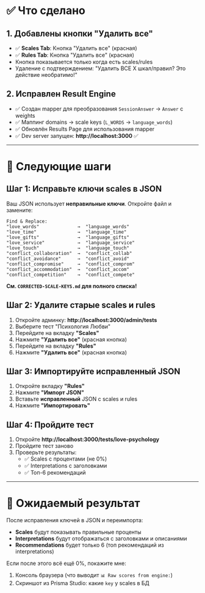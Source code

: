 # ✅ Что сделано

## 1. Добавлены кнопки "Удалить все" 
- ✅ **Scales Tab**: Кнопка "Удалить все" (красная)
- ✅ **Rules Tab**: Кнопка "Удалить все" (красная)
- Кнопка показывается только когда есть scales/rules
- Удаление с подтверждением: "Удалить ВСЕ X шкал/правил? Это действие необратимо!"

## 2. Исправлен Result Engine
- ✅ Создан mapper для преобразования `SessionAnswer` → `Answer` с weights
- ✅ Маппинг domains → scale keys (`L_WORDS` → `language_words`)
- ✅ Обновлён Results Page для использования mapper
- ✅ Dev server запущен: **http://localhost:3000** ✅

---

# 📝 Следующие шаги

## Шаг 1: Исправьте ключи scales в JSON

Ваш JSON использует **неправильные ключи**. Откройте файл и замените:

```
Find & Replace:
"love_words"              →  "language_words"
"love_time"               →  "language_time"
"love_gifts"              →  "language_gifts"
"love_service"            →  "language_service"
"love_touch"              →  "language_touch"
"conflict_collaboration"  →  "conflict_collab"
"conflict_avoidance"      →  "conflict_avoid"
"conflict_compromise"     →  "conflict_comprom"
"conflict_accommodation"  →  "conflict_accom"
"conflict_competition"    →  "conflict_compete"
```

**См. `CORRECTED-SCALE-KEYS.md` для полного списка!**

## Шаг 2: Удалите старые scales и rules

1. Откройте админку: **http://localhost:3000/admin/tests**
2. Выберите тест "Психология Любви"
3. Перейдите на вкладку **"Scales"**
4. Нажмите **"Удалить все"** (красная кнопка)
5. Перейдите на вкладку **"Rules"**
6. Нажмите **"Удалить все"** (красная кнопка)

## Шаг 3: Импортируйте исправленный JSON

1. Откройте вкладку **"Rules"**
2. Нажмите **"Импорт JSON"**
3. Вставьте **исправленный** JSON с scales и rules
4. Нажмите **"Импортировать"**

## Шаг 4: Пройдите тест

1. Откройте **http://localhost:3000/tests/love-psychology**
2. Пройдите тест заново
3. Проверьте результаты:
   - ✅ Scales с процентами (не 0%)
   - ✅ Interpretations с заголовками
   - ✅ Топ-6 рекомендаций

---

# 🎯 Ожидаемый результат

После исправления ключей в JSON и переимпорта:
- **Scales** будут показывать правильные проценты
- **Interpretations** будут отображаться с заголовками и описаниями
- **Recommendations** будет только 6 (топ рекомендаций из interpretations)

Если после этого всё ещё 0%, покажите мне:
1. Консоль браузера (что выводит `📊 Raw scores from engine:`)
2. Скриншот из Prisma Studio: какие `key` у scales в БД

